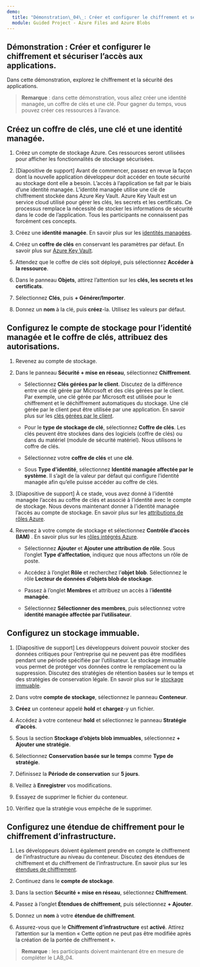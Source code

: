 ```yaml
---
demo:
  title: "Démonstration\_04\_: Créer et configurer le chiffrement et sécuriser l’accès aux applications"
  module: Guided Project - Azure Files and Azure Blobs
--- 
```


## Démonstration : Créer et configurer le chiffrement et sécuriser l’accès aux applications. 

Dans cette démonstration, explorez le chiffrement et la sécurité des applications.

> **Remarque** : dans cette démonstration, vous allez créer une identité managée, un coffre de clés et une clé. Pour gagner du temps, vous pouvez créer ces ressources à l’avance. 

## Créez un coffre de clés, une clé et une identité managée.

1. Créez un compte de stockage Azure. Ces ressources seront utilisées pour afficher les fonctionnalités de stockage sécurisées.

1. [Diapositive de support] Avant de commencer, passez en revue la façon dont la nouvelle application développeur doit accéder en toute sécurité au stockage dont elle a besoin. L’accès à l’application se fait par le biais d’une identité managée. L’identité managée utilise une clé de chiffrement stockée dans Azure Key Vault. Azure Key Vault est un service cloud utilisé pour gérer les clés, les secrets et les certificats. Ce processus remplace la nécessité de stocker les informations de sécurité dans le code de l’application.  Tous les participants ne connaissent pas forcément ces concepts.

1. Créez une **identité managée**. En savoir plus sur les [identités managées](https://learn.microsoft.com/en-us/azure/active-directory/managed-identities-azure-resources/overview).

1. Créez un **coffre de clés** en conservant les paramètres par défaut. En savoir plus sur [Azure Key Vault](https://learn.microsoft.com/azure/active-directory/managed-identities-azure-resources/overview).

1. Attendez que le coffre de clés soit déployé, puis sélectionnez **Accéder à la ressource**.

1. Dans le panneau **Objets**, attirez l’attention sur les **clés, les secrets et les certificats**.

1. Sélectionnez **Clés**, puis **+ Générer/Importer**.

1. Donnez un **nom** à la clé, puis **créez**-la. Utilisez les valeurs par défaut.

## Configurez le compte de stockage pour l’identité managée et le coffre de clés, attribuez des autorisations.

1. Revenez au compte de stockage.

1. Dans le panneau **Sécurité + mise en réseau**, sélectionnez **Chiffrement**.

    - Sélectionnez **Clés gérées par le client**. Discutez de la différence entre une clé gérée par Microsoft et des clés gérées par le client. Par exemple, une clé gérée par Microsoft est utilisée pour le chiffrement et le déchiffrement automatiques du stockage. Une clé gérée par le client peut être utilisée par une application. En savoir plus sur les [clés gérées par le client](https://learn.microsoft.com/azure/storage/common/customer-managed-keys-overview).

    - Pour le **type de stockage de clé**, sélectionnez **Coffre de clés**. Les clés peuvent être stockées dans des logiciels (coffre de clés) ou dans du matériel (module de sécurité matériel). Nous utilisons le coffre de clés.

    - Sélectionnez votre **coffre de clés** et une **clé**.

    - Sous **Type d’identité**, sélectionnez **Identité managée affectée par le système**. Il s’agit de la valeur par défaut qui configure l’identité managée afin qu’elle puisse accéder au coffre de clés.

1. [Diapositive de support] À ce stade, vous avez donné à l’identité managée l’accès au coffre de clés et associé à l’identité avec le compte de stockage. Nous devons maintenant donner à l’identité managée l’accès au compte de stockage. En savoir plus sur les [attributions de rôles Azure](https://learn.microsoft.com/azure/role-based-access-control/role-assignments).

1. Revenez à votre compte de stockage et sélectionnez **Contrôle d’accès (IAM)** . En savoir plus sur les [rôles intégrés Azure](https://learn.microsoft.com/azure/role-based-access-control/built-in-roles).

    - Sélectionnez **Ajouter** et **Ajouter une attribution de rôle**. Sous l’onglet **Type d’affectation**, indiquez que nous affectons un rôle de poste.

    - Accédez à l’onglet **Rôle** et recherchez l’**objet blob**. Sélectionnez le rôle **Lecteur de données d’objets blob de stockage**.

    - Passez à l’onglet **Membres** et attribuez un accès à l’**identité managée**.

    - Sélectionnez **Sélectionner des membres**, puis sélectionnez votre **identité managée affectée par l’utilisateur**.

## Configurez un stockage immuable.

1. [Diapositive de support] Les développeurs doivent pouvoir stocker des données critiques pour l’entreprise qui ne peuvent pas être modifiées pendant une période spécifiée par l’utilisateur. Le stockage immuable vous permet de protéger vos données contre le remplacement ou la suppression. Discutez des stratégies de rétention basées sur le temps et des stratégies de conservation légale. En savoir plus sur le [stockage immuable](https://learn.microsoft.com/azure/storage/blobs/immutable-storage-overview).

1. Dans votre **compte de stockage**, sélectionnez le panneau **Conteneur**.

1. **Créez** un conteneur appelé **hold** et **chargez**-y un fichier.

1. Accédez à votre conteneur **hold** et sélectionnez le panneau **Stratégie d’accès**.

1. Sous la section **Stockage d’objets blob immuables**, sélectionnez **+ Ajouter une stratégie**.

1. Sélectionnez **Conservation basée sur le temps** comme **Type de stratégie**.

1. Définissez la **Période de conservation** sur **5 jours**.

1. Veillez à **Enregistrer** vos modifications.

1. Essayez de supprimer le fichier du conteneur.

1. Vérifiez que la stratégie vous empêche de le supprimer.

## Configurez une étendue de chiffrement pour le chiffrement d’infrastructure.

1. Les développeurs doivent également prendre en compte le chiffrement de l’infrastructure au niveau du conteneur. Discutez des étendues de chiffrement et du chiffrement de l’infrastructure. En savoir plus sur les [étendues de chiffrement](https://learn.microsoft.com/azure/storage/blobs/encryption-scope-overview).

1. Continuez dans le **compte de stockage**.

1. Dans la section **Sécurité + mise en réseau**, sélectionnez **Chiffrement**.

1. Passez à l’onglet **Étendues de chiffrement**, puis sélectionnez **+ Ajouter**.

1. Donnez un **nom** à votre **étendue de chiffrement**.

1. Assurez-vous que le **Chiffrement d’infrastructure** est **activé**. Attirez l’attention sur la mention « Cette option ne peut pas être modifiée après la création de la portée de chiffrement ».

>**Remarque** : les participants doivent maintenant être en mesure de compléter le LAB_04. 
